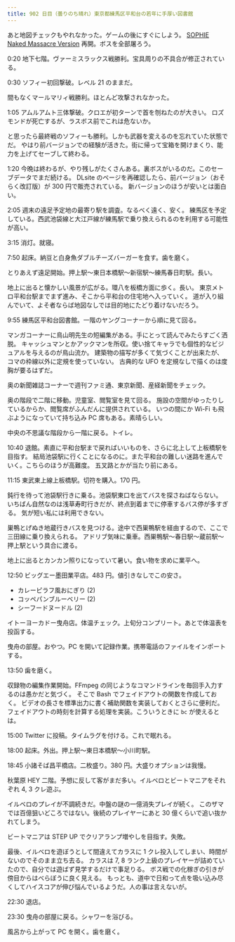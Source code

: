 ```yaml
---
title: 902 日目（曇りのち晴れ）東京都練馬区平和台の若年に手厚い図書館
---
```


あと地図チェックもやれなかった。ゲームの後にすぐにしよう。
[SOPHIE Naked Massacre Version][dtp22b] 再開。ボスを全部屠ろう。

0:20 地下七階。ヴァーミスラックス戦勝利。宝具周りの不具合が修正されている。

0:30 ソフィー初回撃破。レベル 21 のままだ。

間もなくマールマリィ戦勝利。ほとんど攻撃されなかった。

1:05 アムルアムト三体撃破。クロエが初ターンで首を刎ねたのが大きい。
ロズモンドが死亡するが、ラスボス前でこれは危ないか。

と思ったら最終戦のソフィーも勝利。しかも武器を変えるのを忘れていた状態でだ。
やはり前バージョンでの経験が活きた。街に帰って宝箱を開けまくり、能力を上げてセーブして終わる。

1:20 今晩は終わるが、やり残しがたくさんある。裏ボスがいるのだ。このセーブデータでまだ続ける。
DLsite のページを再確認したら、前バージョン（おそらく改訂版）が 300 円で販売されている。
新バージョンのほうが安いとは面白い。

2:05 週末の遠足予定地の最寄り駅を調査。なるべく遠く、安く。
練馬区を予定している。西武池袋線と大江戸線が練馬駅で乗り換えられるのを利用する可能性が高い。

3:15 消灯。就寝。

7:50 起床。納豆と白身魚ダブルチーズバーガーを食す。歯を磨く。

とりあえず遠足開始。押上駅～東日本橋駅～新宿駅～練馬春日町駅。長い。

地上に出ると懐かしい風景が広がる。環八を板橋方面に歩く。長い。
東京メトロ平和台駅までまず進み、そこから平和台の住宅地へ入っていく。
道が入り組んでいて、よそ者ならば地図なしでは目的地にたどり着けないだろう。

9:55 練馬区平和台図書館。一階のヤングコーナーから順に見て回る。

マンガコーナーに鳥山明先生の短編集がある。手にとって読んでみたらすごく洒脱。
キャッシュマンとかアックマンを所収。使い捨てキャラでも個性的なビジュアルを与えるのが鳥山流か。
建築物の描写が多くて気づくことが出来たが、コマの枠線以外に定規を使っていない。
古典的な UFO を定規なしで描くのは度胸が要るはずだ。

奥の新聞雑誌コーナーで週刊ファミ通、東京新聞、産経新聞をチェック。

奥の階段で二階に移動。児童室、閲覧室を見て回る。
施設の空間がゆったりしているからか、閲覧席がふんだんに提供されている。
いつの間にか Wi-Fi も飛ぶようになっていて持ち込み PC 席もある。素晴らしい。

中央の不思議な階段から一階に戻る。トイレ。

10:40 退館。素直に平和台駅まで戻ればいいものを、さらに北上して上板橋駅を目指す。
結局池袋駅に行くことになるのに。また平和台の難しい迷路を進んでいく。こちらのほうが高難度。
五叉路とかが当たり前にある。

11:15 東武東上線上板橋駅。切符を購入。170 円。

鈍行を待って池袋駅行きに乗る。池袋駅東口を出てバスを探さねばならない。
いちばん自然なのは浅草寿町行きだが、終点到着までに停車するバス停が多すぎる。
気が短い私には利用できない。

巣鴨とげぬき地蔵行きバスを見つける。途中で西巣鴨駅を経由するので、ここで三田線に乗り換えられる。
アドリブ気味に乗車。西巣鴨駅～春日駅～蔵前駅～押上駅という具合に渡る。

地上に出るとカンカン照りになっていて暑い。食い物を求めに業平へ。

12:50 ビッグエー墨田業平店。483 円。値引きなしでこの安さ。

* カレーピラフ風おにぎり (2)
* コッペパンブルーベリー (2)
* シーフードヌードル (2)

イトーヨーカドー曳舟店。体温チェック。上旬分コンプリート。あとで体温表を投函する。

曳舟の部屋。おやつ。PC を開いて記録作業。携帯電話のファイルをインポートする。

13:50 歯を磨く。

収録物の編集作業開始。FFmpeg の同じようなコマンドラインを毎回手入力するのは愚かだと気づく。
そこで Bash でフェイドアウトの関数を作成しておく。
ビデオの長さを標準出力に書く補助関数を実装しておくとさらに便利だ。
フェイドアウトの時刻を計算する処理を実装。こういうときに `bc` が使えるとは。

15:00 Twitter に投稿。タイムラグを付ける。これで眠れる。

18:00 起床。外出。押上駅～東日本橋駅～小川町駅。

18:45 小諸そば昌平橋店。二枚盛り。380 円。大盛りオプションは我慢。

秋葉原 HEY 二階。予想に反して客がまだ多い。イルベロとビートマニアをそれぞれ 4, 3 クレ遊ぶ。

イルベロのプレイが不調続きだ。中盤の謎の一億消失プレイが続く。
このザマでは百億狙いどころではない。後続のプレイヤーにあと 30 億くらいで追い抜かれてしまう。

ビートマニアは STEP UP でクリアランプ増やしを目指す。失敗。

最後、イルベロを遊ぼうとして間違えてカラスに 1 クレ投入してしまい、時間がないのでそのまま立ち去る。
カラスは 7, 8 ランク上級のプレイヤーが詰めていたので、自分では遊ばず見学するだけで事足りる。
ボス戦での化稼ぎの引きが傍目からはべらぼうに良く見える。
もっとも、道中で日和って点を吸い込み尽くしてハイスコアが伸び悩んでいるようだ。人の事は言えないが。

22:30 退店。

23:30 曳舟の部屋に戻る。シャワーを浴びる。

風呂から上がって PC を開く。歯を磨く。

[dtp22b]: https://www.dlsite.com/maniax/work/=/product_id/RJ424807/
